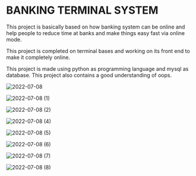 # BANKING TERMINAL SYSTEM

This project is basically based on how banking system can be online and help people to reduce time at banks and make things easy fast via online mode.

This project is completed on terminal bases and working on its front end to make it completely online.

This project is made using python as programming language and mysql as database. This project also contains a good understanding of oops.


![2022-07-08](https://user-images.githubusercontent.com/76126720/177982446-c5ea29d7-01dd-4b30-8a4d-0ba2cf38f9ff.png)

![2022-07-08 (1)](https://user-images.githubusercontent.com/76126720/177982537-87278f81-fc8e-4e67-809a-9fad0fca7294.png)

![2022-07-08 (2)](https://user-images.githubusercontent.com/76126720/177982625-2ee30b09-f181-4ea6-a1bb-1296de654752.png)

![2022-07-08 (4)](https://user-images.githubusercontent.com/76126720/177982498-6e0d61e9-ee3a-4d1a-b6b3-969176905702.png)

![2022-07-08 (5)](https://user-images.githubusercontent.com/76126720/177982659-730725d0-7353-468d-8419-32a6d1ddc410.png)

![2022-07-08 (6)](https://user-images.githubusercontent.com/76126720/177982681-f1bdb282-d321-4d7e-91e8-c0129cd08557.png)

![2022-07-08 (7)](https://user-images.githubusercontent.com/76126720/177982697-da9b82d4-2937-4112-a9eb-2ed083eabdf1.png)

![2022-07-08 (8)](https://user-images.githubusercontent.com/76126720/177983341-d53b9a00-2914-428b-bb95-733bea474083.png)
